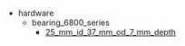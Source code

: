 * hardware
  * bearing_6800_series
    * [25_mm_id_37_mm_od_7_mm_depth](hardware/bearing_6800_series/25_mm_id_37_mm_od_7_mm_depth)

